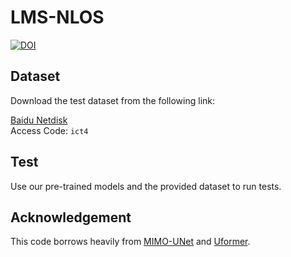 # LMS-NLOS 
[![DOI](https://zenodo.org/badge/900532641.svg)](https://doi.org/10.5281/zenodo.14323202)
## Dataset

Download the test dataset from the following link:

[Baidu Netdisk](https://pan.baidu.com/s/1FBUWzIGTdz736tfLNPWYfg)     
Access Code: `ict4`

## Test

Use our pre-trained models and the provided dataset to run tests.

## Acknowledgement

This code borrows heavily from [MIMO-UNet](https://github.com/chosj95/MIMO-UNet) and [Uformer](https://github.com/ZhendongWang6/Uformer).
